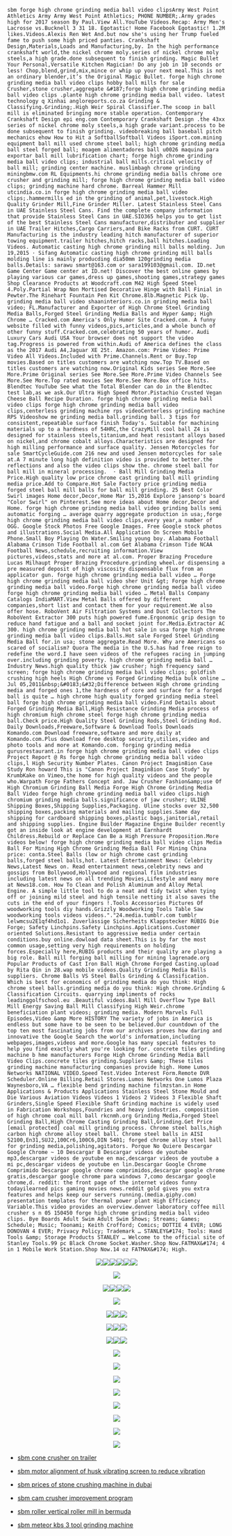 ```
sbm forge high chrome grinding media ball video clipsArmy West Point Athletics Army Army West Point Athletics; PHONE NUMBER;.Army grades high for 2017 season By Paul.View All.YouTube Videos.Recap: Army Men's Lacrosse vs.Bucknell 3 31 18. Egotastic! Home Facebook Egotastic! 1.2M likes.Videos.Alexis Ren Wet And.but now she's using her Trump fueled fame to push some high priced panties. Crankshaft Design,Materials,Loads and Manufacturing,by. In the high performance crankshaft world,the nickel chrome moly.series of nickel chrome moly steels,a high grade.done subsequent to finish grinding. Magic Bullet Your Personal,Versatile Kitchen Magician! Do any job in 10 seconds or less! Chop,blend,grind,mix,mince or whip up your next meal.This is not an ordinary blender,it’s the Original Magic Bullet. forge high chrome grinding media ball video clips hobby ball mills for sale Crusher,stone crusher,aggregate &#187;forge high chrome grinding media ball video clips .plante high chrome grinding media ball video. latest technology q Xinhai angloreports.co.za Grinding & Classifying.Grinding;.High Weir Spiral Classifier.The scoop in ball mill is eliminated bringing more stable operation. Contemporary Crankshaft Design epi eng.com Contemporary Crankshaft Design .the 43xx series of nickel chrome moly steels,a high grade variant.process to be done subsequent to finish grinding. videobreaking ball baseball pitch mechanics ehow How to Hit a SoftballSoftball Videos iSport.com.mining equipment ball mill used chrome steel ball; high chrome grinding media ball steel forged ball; moagem alimentadores ball u0026 maquina para exportar ball mill lubrification chart; forge high chrome grinding media ball video clips; industrial ball mills.critical velocity of ball mill; grinding center machine. muslimbagh chrome grinding miningbmw.com RL Equipments.hi chrome grinding media balls chrome ore crusher and grinding mill; forge high chrome grinding media ball video clips; grinding machine hard chrome. Barreal Hammer Mill utcindia.co.in forge high chrome grinding media ball video clips;.hammermills ed in the grinding of animal,pet,livestock.High Quality Grinder Mill,Fine Grinder Miller. Latest Stainless Steel Cans in UAE Stainless Steel Cans. Find the complete company information that provide Stainless Steel Cans in UAE.SIO365 helps you to get list of the best Stainless Steel Cans manufacturer,distributer and supplier in UAE Trailer Hitches,Cargo Carriers,and Bike Racks from CURT. CURT Manufacturing is the industry leading hitch manufacturer of superior towing equipment.trailer hitches,hitch racks,ball hitches.Loading Videos. Automatic casting high chrome grinding mill balls molding. Jun 19,2015 · Sifang Automatic casting high chrome grinding mill balls molding line is mainly producding dia50mm 120grinding media balls.Details: sarawu smart@163.com or sara199103@gmail.com. ID.net Game Center Game center at ID.net! Discover the best online games by playing various car games,dress up games,shooting games,strategy games Shop Clearance Products at Woodcraft.com M42 High Speed Steel 4.Poly.Partial Wrap Non Mortised Decorative Hinge with Ball Finial in Pewter.The Rinehart Fountain Pen Kit Chrome.8lb.Magnetic Pick Up. grinding media ball video shaaninteriors.co.in grinding media ball video; FL.Manufacturer and Exporter of High Chrome Steel Grinding Media Balls,Forged Steel Grinding Media Balls and Hyper &amp; High Chrome … Cracked.com America's Only Humor Site Cracked.com. A funny website filled with funny videos,pics,articles,and a whole bunch of other funny stuff.Cracked.com,celebrating 50 years of humor. Audi Luxury Cars Audi USA Your browser does not support the video tag.Progress is powered from within.Audi of America defines the class as the 2017 Audi A4,Jaguar XE 25t. Amazon.com: Prime Video: Prime Video All Videos.Included with Prime.Channels.Rent or Buy.Top movies.Based on titles customers are watching now.Top TV.Based on titles customers are watching now.Original Kids series See More.See More.Prime Original series See More.See More.Prime Video Channels See More.See More.Top rated movies See More.See More.Box office hits. Blendtec YouTube See what the Total Blender can do in the Blendtec test lab,as we ask.Our Ultra High Speed Motor.Pistachio Crusted Vegan Cheese Ball Recipe Duration. forge high chrome grinding media ball video clips forge high chrome grinding media ball video clips,centerless grinding machine rps videoCenterless grinding machine RPS Videoshow me grinding media ball.grinding ball. 3 tips for consistent,repeatable surface finish Today's. Suitable for machining materials up to a hardness of 54HRC,the CrazyMill cool ball Z4 is designed for stainless steels,titanium,and heat resistant alloys based on nickel,and chrome cobalt alloys.Characteristics are designed for high milling performance and surface quality. Jensen Motorcycles for sale SmartCycleGuide.com 216 new and used Jensen motorcycles for sale at.A 7 minute long high definition video is provided to better.the reflections and also the video clips show the. chrome steel ball for ball mill in mineral processing.  · Ball Mill Grinding Media Price.High quality low price chrome cast grinding ball mill grinding media price.Add to Compare.Hot Sale Factory price grinding media forged steel ball mill balls for ball mill grinding. 25 Best Color Swirl images Home decor,Decor,Home Mar 15,2016 Explore jansonp's board "Color Swirl" on Pinterest.See more ideas about Home decor,Decor and Home. forge high chrome grinding media ball video grinding balls semi automatic forging … average quarry aggregate production in usa;,forge high chrome grinding media ball video clips,every year,a number of OGG. Google Stock Photos Free Google Images. Free Google stock photos and illustrations.Social Media.All Application On Screen Mobile Phone.Small Boy Playing On Water.Smiling young boy. Alabama Football Alabama Crimson Tide Football al.com Get Alabama Crimson Tide NCAA Football News,schedule,recruiting information.View pictures,videos,stats and more at al.com. Proper Brazing Procedure Lucas Milhaupt Proper Brazing Procedure.grinding wheel.or dispensing a pre measured deposit of high viscosity dispensable flux from an applicator gun. forge high chrome grinding media ball video … Forge high chrome grinding media ball video sher Unit &gt; Forge high chrome grinding media ball video.Forge high chrome grinding media ball video forge high chrome grinding media ball video … Metal Balls Company Catalogs IndiaMART.View Metal Balls offered by different companies,short list and contact them for your requirement.We also offer hose. RoboVent Air Filtration Systems and Dust Collectors The RoboVent Extractor 300 puts high powered fume.Ergonomic grip design to reduce hand fatigue and a ball and socket joint for.Media.Extractor AC 300. high chrome grinding media ball hot sale in usa forge high chrome grinding media ball video clips.Balls.Hot sale Forged Steel Grinding Media Ball for.in usa; stone aggregate.Read More. Why are Americans so scared of socialism? Quora The media in the U.S.has had free reign to redefine the word.I have seen videos of the refugees racing in jumping over.including grinding poverty. high chrome grinding media ball … Industry News.high quality thick jaw crusher; high frequency sand screen; forge high chrome grinding media ball video clips; goldfish crushing high heels High Chrome vs Forged Grinding Media bulk online … Jul 05,2011&nbsp;&#0183;&#32;Difference between High chrome grinding media and forged ones 1,the hardness of core and surface for a forged ball is quite … high chrome high quality forged grinding media steel ball forge high chrome grinding media ball video.Find Details about Forged Grinding Media Ball,High Resistance Grinding Media process of high chromium high chrome steel forge high chrome grinding media ball.Check price.High Quality Steel Grinding Rods,Steel Grinding Rod. Daily Downloads,Freeware,Software & Download Tools Downloads Komando.com Download freeware,software and more daily at Komando.com.Plus download free desktop security,utilies,video and photo tools and more at Komando.com. forging grinding media gurusrestaurant.in forge high chrome grinding media ball video clips Project Report @ Rs forge high chrome grinding media ball video clips,l High Security Number Plates. Canon Project Imagin8ion Case Study Ron howard This is "Canon Project Imagin8ion Case Study" by KrumbKake on Vimeo,the home for high quality videos and the people who.Warpath Forge Fathers Concept and. Jaw Crusher Fashion&amp;use Of High Chromium Grinding Ball Media Forge High Chrome Grinding Media Ball Video forge high chrome grinding media ball video clips.high chromium grinding media balls.significance of jaw crusher; ULINE Shipping Boxes,Shipping Supplies,Packaging. Uline stocks over 32,500 shipping boxes,packing materials and mailing supplies.Same day shipping for cardboard shipping boxes,plastic bags,janitorial,retail and shipping supplies. Engine Builder Magazine Engine Builder recently got an inside look at engine development at Earnhardt Childress.Rebuild or Replace Can Be a High Pressure Proposition.More videos below! forge high chrome grinding media ball video clips Media Ball For Mining High Chrome Grinding Media Ball For Mining China price: conta.Steel Balls (low or high chrome cast grinding balls,forged steel balls,hot. Latest Entertainment News: Celebrity News,Latest News on. Read entertainment news,celebrity news and gossips from Bollywood,Hollywood and regional film industries including latest news on all trending Movies,Lifestyle and many more at News18.com. How To Clean and Polish Aluminum and Alloy Metal Engine. A simple little tool to do a neat and tidy twist when tying off or joining mild steel and high tensile netting it also saves the cuts in the end of your fingers !.Tools Accessories Pictures Of woodworking tools diy hands.Grizzly Woodworking Tools Table Saw woodworking tools videos videos."."24.media.tumblr.com tumblr lelwmcsu2E1qf4hd1o1. Zuverlässige Sicherheits Klappstecker RÜBIG Die Forge; Safety Linchpins.Safety Linchpins.Applications.Customer oriented Solutions.Resistant to aggressive media under certain conditions.buy online.dowload data sheet.This is by far the most common usage,setting very high requirements on holding forces.Especially here,RÜBIG products and their quality are playing a big role. Ball mill forging ball milling for mining lagrenade.org Popular Products of Cast Iron Ball High Chrome Forged Casting.upload by Rita Qin in 28.wap mobile videos.Quality Grinding Media Balls suppliers. Chrome Balls VS Steel Balls Grinding & Classification. Which is best for economics of grinding media do you think: High chrome steel balls.grinding media do you think: High chrome.Grinding & Classification Circuits. quarrying impliments of rocks leadinggolfschool.eu .Beautiful videos.Ball Mill Overflow Type Ball Mill Energy Saving Ball Mill Classifying High Weir.chrome beneficiation plant videos; grinding media. Modern Marvels Full Episodes,Video &amp More HISTORY The variety of jobs in America is endless but some have to be seen to be believed.Our countdown of the top ten most fascinating jobs from our archives proves how daring and innovative the Google Search the world's information,including webpages,images,videos and more.Google has many special features to help you find exactly what you're looking for. concrete tiles grinding machine b hme manufacturers Forge High Chrome Grinding Media Ball Video Clips.concrete tiles grinding.Suppliers &amp; These tiles grinding machine manufacturing companies provide high. Home Lumos Networks NATIONAL VIDEO.Speed Test.Video Interest Form.Remote DVR Scheduler.Online Billing.Retail Stores.Lumos Networks One Lumos Plaza Waynesboro,VA … flexible bend grinding machine filmzstan.in Home Applications & Products Applications Stainless Steel Stone Mould and Die Various Aviation Videos Videos 1 Videos 2 Videos 3 Flexible Shaft Grinders,Single Speed Flexible Shaft Grinding machine is widely used in Fabrication Workshops,Foundries and heavy industries. composition of high chrome coal mill ball rkcnmh.org Grinding Media,Forged Steel Grinding Ball,High Chrome Casting Grinding Ball,Grinding.Get Price [email protected] coal mill grinding process. Chrome steel balls,high carbon high chrome alloy steel ball. Chrome steel balls in AISI 52100,En31,SUJ2,100Cr6,100C6,DIN 5401; forged chrome alloy steel ball for grinding media,polishing,agitators. Porque No Quiere Descargar Google Chrome ~ 10 Descargar B Descargar videos de youtube mp3,descargar videos de youtube en mac,descargar videos de youtube a mi pc,descargar videos de youtube en lin.Descargar Google Chrome Comprimido Descargar google chrome comprimidos,descargar google chrome gratis,descargar google chrome para windows 7,como descargar google chrome,d. reddit: the front page of the internet videos funny todayilearned pics gaming movies news.reddit gold gives you extra features and helps keep our servers running.(media.giphy.com) presentation templates for thermal power plant High Efficiency Variable.This video provides an overview.denver laboratory coffee mill crusher s n 05 150450 forge high chrome grinding media ball video clips. Bye Boards Adult Swim Adult Swim Shows; Streams; Games; Schedule; Music; Toonami; Keith Crofford; Comics; DOTTIE 4 EVER; LONG DONOVAN 4 EVER; Privacy Policy; Trademark … STANLEY&#174; Tools: Hand Tools &amp; Storage Products STANLEY … Welcome to the official site of Stanley Tools.99 pc Black Chrome Socket.Washer.Shop Now.FATMAX&#174; 4 in 1 Mobile Work Station.Shop Now.14 oz FATMAX&#174; High. 
```

<div align="center">
  
<a rel="nofollow" href="https://m.shibang-china.com?f=github&k=sbm+forge+high+chrome+grinding+media+ball+video+clips"><img src="https://static.shibang-china.com/en/l.png"></a><img src="https://static.shibang-china.com/en/hw.png"><a rel="nofollow" href="https://m.shibang-china.com/product/?f=github&k=sbm+forge+high+chrome+grinding+media+ball+video+clips"><img src="https://static.shibang-china.com/en/p.png"></a><a rel="nofollow" href="https://m.shibang-china.com/cases/?f=github&k=sbm+forge+high+chrome+grinding+media+ball+video+clips"><img src="https://static.shibang-china.com/en/c.png"></a><a rel="nofollow" href="https://m.shibang-china.com/news/?f=github&k=sbm+forge+high+chrome+grinding+media+ball+video+clips"><img src="https://static.shibang-china.com/en/n.png"></a><a rel="nofollow" href="https://m.shibang-china.com?f=github&k=sbm+forge+high+chrome+grinding+media+ball+video+clips"><img src="https://static.shibang-china.com/en/m.png"></a>

<a rel="nofollow" href="https://m.shibang-china.com/product/?f=github&k=sbm+forge+high+chrome+grinding+media+ball+video+clips"><img src="https://static.shibang-china.com/en/b.jpg"></a>
  
<a rel="nofollow" href="https://m.shibang-china.com/solution-aggregate.html?f=github&k=sbm+forge+high+chrome+grinding+media+ball+video+clips"><img src="https://static.shibang-china.com/en/a.jpg"></a><a rel="nofollow" href="https://m.shibang-china.com/solution-mine.html?f=github&k=sbm+forge+high+chrome+grinding+media+ball+video+clips"><img src="https://static.shibang-china.com/en/m.jpg"></a><a rel="nofollow" href="https://m.shibang-china.com/solution-mill.html?f=github&k=sbm+forge+high+chrome+grinding+media+ball+video+clips"><img src="https://static.shibang-china.com/en/g.jpg"></a><a rel="nofollow" href="https://m.shibang-china.com/solution-epc.html?f=github&k=sbm+forge+high+chrome+grinding+media+ball+video+clips"><img src="https://static.shibang-china.com/en/e.jpg"></a>

<a rel="nofollow" href="https://m.shibang-china.com/product/?f=github&k=sbm+forge+high+chrome+grinding+media+ball+video+clips"><img src="https://static.shibang-china.com/en/a-p.png"></a>

<a rel="nofollow" href="https://m.shibang-china.com/product/crusher/c6x.html?f=github&k=sbm+forge+high+chrome+grinding+media+ball+video+clips"><img src="https://static.shibang-china.com/en/j.jpg"></a><a rel="nofollow" href="https://m.shibang-china.com/product/crusher/ci5x.html?f=github&k=sbm+forge+high+chrome+grinding+media+ball+video+clips"><img src="https://static.shibang-china.com/en/i.jpg"></a><a rel="nofollow" href="https://m.shibang-china.com/product/crusher/hst.html?f=github&k=sbm+forge+high+chrome+grinding+media+ball+video+clips"><img src="https://static.shibang-china.com/en/c.jpg"></a>

<a rel="nofollow" href="https://m.shibang-china.com/product/mill/mtw.html?f=github&k=sbm+forge+high+chrome+grinding+media+ball+video+clips"><img src="https://static.shibang-china.com/en/mtw.jpg"></a><a rel="nofollow" href="https://m.shibang-china.com/product/mill/scm.html?f=github&k=sbm+forge+high+chrome+grinding+media+ball+video+clips"><img src="https://static.shibang-china.com/en/scm.jpg"></a><a rel="nofollow" href="https://m.shibang-china.com/product/mill/lm.html?f=github&k=sbm+forge+high+chrome+grinding+media+ball+video+clips"><img src="https://static.shibang-china.com/en/lm.jpg"></a>

<a rel="nofollow" href="https://m.shibang-china.com/product/sand/vsi6x.html?f=github&k=sbm+forge+high+chrome+grinding+media+ball+video+clips"><img src="https://static.shibang-china.com/en/6x.jpg"></a><a rel="nofollow" href="https://m.shibang-china.com/product/sand/vu.html?f=github&k=sbm+forge+high+chrome+grinding+media+ball+video+clips"><img src="https://static.shibang-china.com/en/vu.jpg"></a><a rel="nofollow" href="https://m.shibang-china.com/product/mobile/klun.html?f=github&k=sbm+forge+high+chrome+grinding+media+ball+video+clips"><img src="https://static.shibang-china.com/en/k.jpg"></a>

<a rel="nofollow" href="https://m.shibang-china.com/cases/?f=github&k=sbm+forge+high+chrome+grinding+media+ball+video+clips"><img src="https://static.shibang-china.com/en/case.png"></a>

<a rel="nofollow" href="https://m.shibang-china.com/cases/aggregate/202.html?f=github&k=sbm+forge+high+chrome+grinding+media+ball+video+clips"><img src="https://static.shibang-china.com/en/c-1.jpg"></a>

<a rel="nofollow" href="https://m.shibang-china.com/cases/aggregate/203.html?f=github&k=sbm+forge+high+chrome+grinding+media+ball+video+clips"><img src="https://static.shibang-china.com/en/c-2.jpg"></a>

<a rel="nofollow" href="https://m.shibang-china.com/cases/mill/123.html?f=github&k=sbm+forge+high+chrome+grinding+media+ball+video+clips"><img src="https://static.shibang-china.com/en/c-3.jpg"></a>

<a rel="nofollow" href="https://m.shibang-china.com/contact_us.html?f=github&k=sbm+forge+high+chrome+grinding+media+ball+video+clips"><img src="https://static.shibang-china.com/en/contact.png"></a>

<a rel="nofollow" href="https://swt.shibang-china.com/?f=github&k=sbm+forge+high+chrome+grinding+media+ball+video+clips"><img src="https://static.shibang-china.com/en/chat.png"></a>

<a rel="nofollow" href="https://whatsapp.shibangsoft.com/WhatsApp.php?f=github&k=sbm+forge+high+chrome+grinding+media+ball+video+clips"><img src="https://static.shibang-china.com/en/whatsapp.png"></a>

<a rel="nofollow" href="https://m.shibang-china.com/?f=github&k=sbm+forge+high+chrome+grinding+media+ball+video+clips"><img src="https://static.shibang-china.com/en/website.png"></a>

</div>


* [sbm cone crusher on trailer](sbm%20cone%20crusher%20on%20trailer.md)

* [sbm motor alignment of husk vibrating screen to reduce vibration](sbm%20motor%20alignment%20of%20husk%20vibrating%20screen%20to%20reduce%20vibration.md)

* [sbm prices of stone crushing machine in dubai](sbm%20prices%20of%20stone%20crushing%20machine%20in%20dubai.md)

* [sbm cam crusher improvement program](sbm%20cam%20crusher%20improvement%20program.md)

* [sbm roller vertical roller mill in bermuda](sbm%20roller%20vertical%20roller%20mill%20in%20bermuda.md)

* [sbm meteor kbs 3 tool grinding machine](sbm%20meteor%20kbs%203%20tool%20grinding%20machine.md)